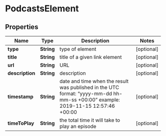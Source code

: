 

# PodcastsElement


## Properties

| Name | Type | Description | Notes |
|------------ | ------------- | ------------- | -------------|
|**type** | **String** | type of element |  [optional] |
|**title** | **String** | title of a given link element |  [optional] |
|**url** | **String** | URL |  [optional] |
|**description** | **String** | description |  [optional] |
|**timestamp** | **String** | date and time when the result was published in the UTC format: “yyyy-mm-dd hh-mm-ss +00:00” example: 2019-11-15 12:57:46 +00:00 |  [optional] |
|**timeToPlay** | **String** | the total time it will take to play an episode |  [optional] |



